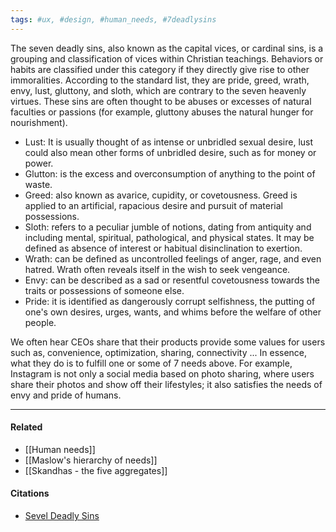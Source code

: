 ```yaml
---
tags: #ux, #design, #human_needs, #7deadlysins
---
```


The seven deadly sins, also known as the capital vices, or cardinal sins, is a grouping and classification of vices within Christian teachings. Behaviors or habits are classified under this category if they directly give rise to other immoralities. According to the standard list, they are pride, greed, wrath, envy, lust, gluttony, and sloth, which are contrary to the seven heavenly virtues. These sins are often thought to be abuses or excesses of natural faculties or passions (for example, gluttony abuses the natural hunger for nourishment).

-   Lust: It is usually thought of as intense or unbridled sexual desire, lust could also mean other forms of unbridled desire, such as for money or power.
-   Glutton: is the excess and overconsumption of anything to the point of waste.
-   Greed: also known as avarice, cupidity, or covetousness. Greed is applied to an artificial, rapacious desire and pursuit of material possessions.
-   Sloth: refers to a peculiar jumble of notions, dating from antiquity and including mental, spiritual, pathological, and physical states. It may be defined as absence of interest or habitual disinclination to exertion.
-   Wrath: can be defined as uncontrolled feelings of anger, rage, and even hatred. Wrath often reveals itself in the wish to seek vengeance.
-   Envy: can be described as a sad or resentful covetousness towards the traits or possessions of someone else.
-   Pride: it is identified as dangerously corrupt selfishness, the putting of one's own desires, urges, wants, and whims before the welfare of other people.

We often hear CEOs share that their products provide some values for users such as, convenience, optimization, sharing, connectivity ... In essence, what they do is to fulfill one or some of 7 needs above. For example, Instagram is not only a social media based on photo sharing, where users share their photos and show off their lifestyles; it also satisfies the needs of envy and pride of humans.

---

#### Related
- [[Human needs]]
- [[Maslow's hierarchy of needs]]
- [[Skandhas - the five aggregates]]

#### Citations
- [Sevel Deadly Sins](https://en.wikipedia.org/wiki/Seven_deadly_sins)